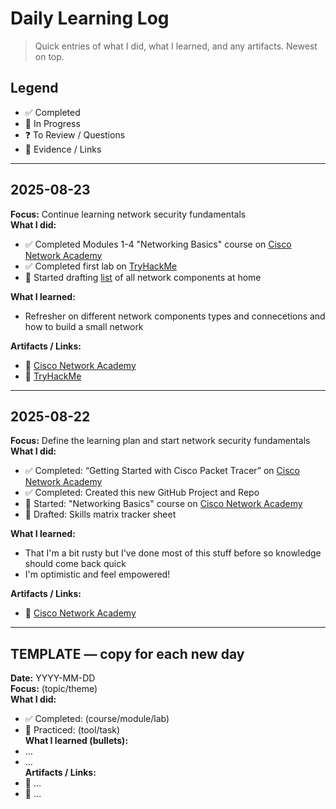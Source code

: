 # Daily Learning Log

> Quick entries of what I did, what I learned, and any artifacts. Newest on top.

## Legend
- ✅ Completed
- 🚧 In Progress
- ❓ To Review / Questions
- 📎 Evidence / Links

---

## 2025-08-23
**Focus:** Continue learning network security fundamentals  
**What I did:**  
- ✅ Completed Modules 1-4 "Networking Basics" course on [Cisco Network Academy](https://www.netacad.com/)
- ✅ Completed first lab on [TryHackMe](https://tryhackme.com/)
- 🚧 Started drafting [list](../notes/my_home_network.md) of all network components at home
  
**What I learned:**  
- Refresher on different network components types and connecetions and how to build a small network
  
**Artifacts / Links:**  
- 📎 [Cisco Network Academy](https://www.netacad.com/)
- 📎 [TryHackMe](https://tryhackme.com/)

---

## 2025-08-22
**Focus:** Define the learning plan and start network security fundamentals  
**What I did:**  
- ✅ Completed: “Getting Started with Cisco Packet Tracer” on [Cisco Network Academy](https://www.netacad.com/)
- ✅ Completed: Created this new GitHub Project and Repo
- 🚧 Started: "Networking Basics" course on [Cisco Network Academy](https://www.netacad.com/)
- 🚧 Drafted: Skills matrix tracker sheet
  
**What I learned:**  
- That I'm a bit rusty but I've done most of this stuff before so knowledge should come back quick
- I'm optimistic and feel empowered!
  
**Artifacts / Links:**  
- 📎 [Cisco Network Academy](https://www.netacad.com/)

---

## TEMPLATE — copy for each new day
**Date:** YYYY-MM-DD  
**Focus:** (topic/theme)  
**What I did:**  
- ✅ Completed: (course/module/lab)  
- 🚧 Practiced: (tool/task)  
**What I learned (bullets):**  
- …  
- …  
**Artifacts / Links:**  
- 📎 …
- 📎 …

